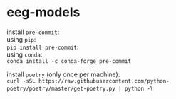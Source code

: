 # eeg-models

install `pre-commit`:\
using `pip`:\
`pip install pre-commit`:\
using `conda`:\
`conda install -c conda-forge pre-commit`

install `poetry` (only once per machine):\
   `curl -sSL https://raw.githubusercontent.com/python-poetry/poetry/master/get-poetry.py | python -`\
